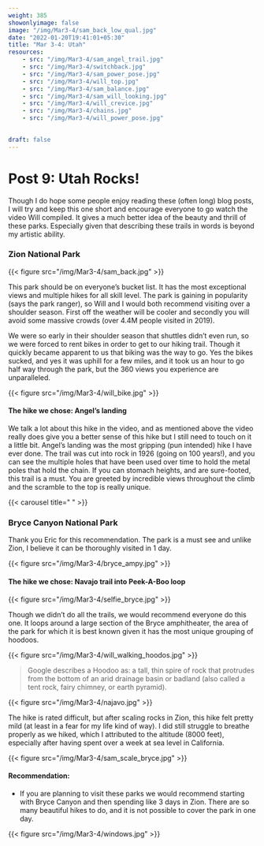 ```yaml
---
weight: 385
showonlyimage: false
image: "/img/Mar3-4/sam_back_low_qual.jpg"
date: "2022-01-20T19:41:01+05:30"
title: "Mar 3-4: Utah"
resources:
    - src: "/img/Mar3-4/sam_angel_trail.jpg"
    - src: "/img/Mar3-4/switchback.jpg"
    - src: "/img/Mar3-4/sam_power_pose.jpg"
    - src: "/img/Mar3-4/will_top.jpg"
    - src: "/img/Mar3-4/sam_balance.jpg"
    - src: "/img/Mar3-4/sam_will_looking.jpg"
    - src: "/img/Mar3-4/will_crevice.jpg"
    - src: "/img/Mar3-4/chains.jpg"
    - src: "/img/Mar3-4/will_power_pose.jpg"
  

draft: false
---
```


# Post 9: Utah Rocks!

Though I do hope some people enjoy reading these (often long) blog posts, I will try and keep this one short and encourage everyone to go watch the video Will compiled. It gives a much better idea of the beauty and thrill of these parks. Especially given that describing these trails in words is beyond my artistic ability. 

### Zion National Park


{{< figure src="/img/Mar3-4/sam_back.jpg" >}} 
&nbsp;

This park should be on everyone’s bucket list. It has the most exceptional views and multiple hikes for all skill level. The park is gaining in popularity (says the park ranger), so Will and I would both recommend visiting over a shoulder season. First off the weather will be cooler and secondly you will avoid some massive crowds (over 4.4M people visited in 2019). 


We were so early in their shoulder season that shuttles didn’t even run, so we were forced to rent bikes in order to get to our hiking trail. Though it quickly became apparent to us that biking was the way to go. Yes the bikes sucked, and yes it was uphill for a few miles, and it took us an hour to go half way through the park, but the 360 views you experience are unparalleled. 

{{< figure src="/img/Mar3-4/will_bike.jpg" >}} 
&nbsp;

#### The hike we chose: Angel’s landing

We talk a lot about this hike in the video, and as mentioned above the video really does give you a better sense of this hike but I still need to touch on it a little bit. Angel’s landing was the most gripping (pun intended) hike I have ever done. The trail was cut into rock in 1926 (going on 100 years!), and you can see the multiple holes that have been used over time to hold the metal poles that hold the chain. If you can stomach heights, and are sure-footed, this trail is a must. You are greeted by incredible views throughout the climb and the scramble to the top is really unique.  

{{< carousel title=" " >}}
&nbsp;


### Bryce Canyon National Park 

Thank you Eric for this recommendation. The park is a must see and unlike Zion, I believe it can be thoroughly visited in 1 day. 

{{< figure src="/img/Mar3-4/bryce_ampy.jpg" >}} 
&nbsp;

#### The hike we chose: Navajo trail into Peek-A-Boo loop 

{{< figure src="/img/Mar3-4/selfie_bryce.jpg" >}} 
&nbsp;

Though we didn’t do all the trails, we would recommend everyone do this one. It loops around a large section of the Bryce amphitheater, the area of the park for which it is best known given it has the most unique grouping of hoodoos. 

{{< figure src="/img/Mar3-4/will_walking_hoodos.jpg" >}} 
&nbsp;

> Google describes a Hoodoo as: a tall, thin spire of rock that protrudes from the bottom of an arid drainage basin or badland (also called a tent rock, fairy chimney, or earth pyramid).

{{< figure src="/img/Mar3-4/najavo.jpg" >}} 
&nbsp;

The hike is rated difficult, but after scaling rocks in Zion, this hike felt pretty mild (at least in a fear for my life kind of way). I did still struggle to breathe properly as we hiked, which I attributed to the altitude (8000 feet), especially after having spent over a week at sea level in California.

{{< figure src="/img/Mar3-4/sam_scale_bryce.jpg" >}} 
&nbsp;


#### Recommendation: 
* If you are planning to visit these parks we would recommend starting with Bryce Canyon and then spending like 3 days in Zion. There are so many beautiful hikes to do, and it is not possible to cover the park in one day. 

{{< figure src="/img/Mar3-4/windows.jpg" >}} 
&nbsp;























<!-- {{< youtube zjJoNcbdgAw >}}
&nbsp;  -->








